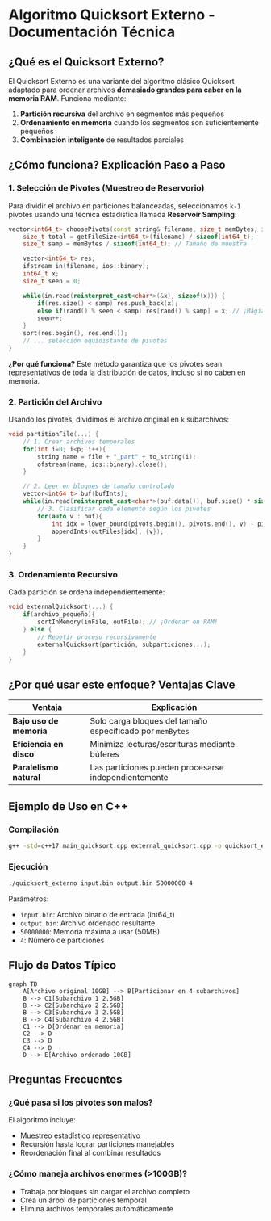 # Algoritmo Quicksort Externo - Documentación Técnica

## ¿Qué es el Quicksort Externo?

El Quicksort Externo es una variante del algoritmo clásico Quicksort adaptado para ordenar archivos **demasiado grandes para caber en la memoria RAM**. Funciona mediante:

1. **Partición recursiva** del archivo en segmentos más pequeños
2. **Ordenamiento en memoria** cuando los segmentos son suficientemente pequeños
3. **Combinación inteligente** de resultados parciales

## ¿Cómo funciona? Explicación Paso a Paso

### 1. Selección de Pivotes (Muestreo de Reservorio)

Para dividir el archivo en particiones balanceadas, seleccionamos `k-1` pivotes usando una técnica estadística llamada **Reservoir Sampling**:

```cpp
vector<int64_t> choosePivots(const string& filename, size_t memBytes, int parts) {
    size_t total = getFileSize<int64_t>(filename) / sizeof(int64_t);
    size_t samp = memBytes / sizeof(int64_t); // Tamaño de muestra

    vector<int64_t> res;
    ifstream in(filename, ios::binary);
    int64_t x;
    size_t seen = 0;

    while(in.read(reinterpret_cast<char*>(&x), sizeof(x))) {
        if(res.size() < samp) res.push_back(x);
        else if(rand() % seen < samp) res[rand() % samp] = x; // ¡Mágia estadística!
        seen++;
    }
    sort(res.begin(), res.end());
    // ... selección equidistante de pivotes
}
```

**¿Por qué funciona?**
Este método garantiza que los pivotes sean representativos de toda la distribución de datos, incluso si no caben en memoria.

### 2. Partición del Archivo

Usando los pivotes, dividimos el archivo original en `k` subarchivos:

```cpp
void partitionFile(...) {
    // 1. Crear archivos temporales
    for(int i=0; i<p; i++){
        string name = file + "_part" + to_string(i);
        ofstream(name, ios::binary).close();
    }

    // 2. Leer en bloques de tamaño controlado
    vector<int64_t> buf(bufInts);
    while(in.read(reinterpret_cast<char*>(buf.data()), buf.size() * sizeof(int64_t))){
        // 3. Clasificar cada elemento según los pivotes
        for(auto v : buf){
            int idx = lower_bound(pivots.begin(), pivots.end(), v) - pivots.begin();
            appendInts(outFiles[idx], {v});
        }
    }
}
```

### 3. Ordenamiento Recursivo

Cada partición se ordena independientemente:

```cpp
void externalQuicksort(...) {
    if(archivo_pequeño){
        sortInMemory(inFile, outFile); // ¡Ordenar en RAM!
    } else {
        // Repetir proceso recursivamente
        externalQuicksort(partición, subparticiones...);
    }
}
```

## ¿Por qué usar este enfoque? Ventajas Clave

| Ventaja                 | Explicación                                               |
| ----------------------- | --------------------------------------------------------- |
| **Bajo uso de memoria** | Solo carga bloques del tamaño especificado por `memBytes` |
| **Eficiencia en disco** | Minimiza lecturas/escrituras mediante búferes             |
| **Paralelismo natural** | Las particiones pueden procesarse independientemente      |

## Ejemplo de Uso en C++

### Compilación

```bash
g++ -std=c++17 main_quicksort.cpp external_quicksort.cpp -o quicksort_externo
```

### Ejecución

```bash
./quicksort_externo input.bin output.bin 50000000 4
```

Parámetros:

- `input.bin`: Archivo binario de entrada (int64_t)
- `output.bin`: Archivo ordenado resultante
- `50000000`: Memoria máxima a usar (50MB)
- `4`: Número de particiones

## Flujo de Datos Típico

```mermaid
graph TD
    A[Archivo original 10GB] --> B[Particionar en 4 subarchivos]
    B --> C1[Subarchivo 1 2.5GB]
    B --> C2[Subarchivo 2 2.5GB]
    B --> C3[Subarchivo 3 2.5GB]
    B --> C4[Subarchivo 4 2.5GB]
    C1 --> D[Ordenar en memoria]
    C2 --> D
    C3 --> D
    C4 --> D
    D --> E[Archivo ordenado 10GB]
```

## Preguntas Frecuentes

### ¿Qué pasa si los pivotes son malos?

El algoritmo incluye:

- Muestreo estadístico representativo
- Recursión hasta lograr particiones manejables
- Reordenación final al combinar resultados

### ¿Cómo maneja archivos enormes (>100GB)?

- Trabaja por bloques sin cargar el archivo completo
- Crea un árbol de particiones temporal
- Elimina archivos temporales automáticamente
````
